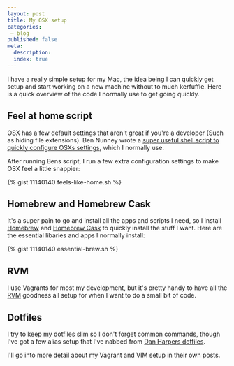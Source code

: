 ```yaml
---
layout: post
title: My OSX setup
categories:
 – blog
published: false
meta:
  description: 
  index: true
---
```


I have a really simple setup for my Mac, the idea being I can quickly get setup and start working on a new machine without to much kerfuffle. Here is a quick overview of the code I normally use to get going quickly.

## Feel at home script

OSX has a few default settings that aren't great if you're a developer (Such as hiding file extensions). Ben Nunney wrote a [super useful shell script to quickly configure OSXs settings](https://gist.github.com/BenNunney/7219538), which I normally use.

After running Bens script, I run a few extra configuration settings to make OSX feel a little snappier:

{% gist 11140140 feels-like-home.sh %}

## Homebrew and Homebrew Cask

It's a super pain to go and install all the apps and scripts I need, so I install [Homebrew](http://brew.sh/) and [Homebrew Cask](http://caskroom.io/) to quickly install the stuff I want. Here are the essential libaries and apps I normally install:

{% gist 11140140 essential-brew.sh %}

## RVM

I use Vagrants for most my development, but it's pretty handy to have all the [RVM](http://rvm.io/) goodness all setup for when I want to do a small bit of code.

## Dotfiles

I try to keep my dotfiles slim so I don't forget common commands, though I've got a few alias setup that I've nabbed from [Dan Harpers dotfiles](https://github.com/danharper/dotfiles).

I'll go into more detail about my Vagrant and VIM setup in their own posts.
